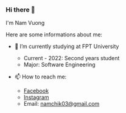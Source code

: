 ### Hi there 👋

I'm Nam Vuong

Here are some informations about me:

- 🔭 I’m currently studying at FPT University
  * Current - 2022: Second years student
  * Major: Software Engineering

- 📫 How to reach me:
  * [Facebook](https://www.facebook.com/profile.php?id=100009747367404)
  * [Instagram](https://www.instagram.com/272727_betham/)
  * Email: namchik03@gmail.com
